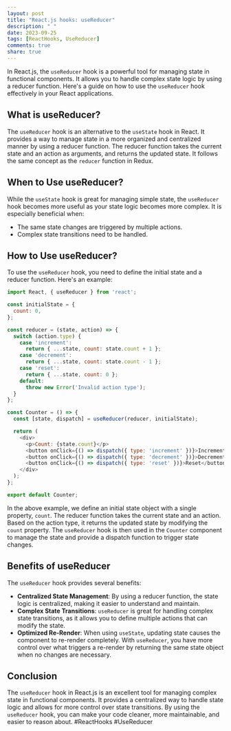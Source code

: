 ```yaml
---
layout: post
title: "React.js hooks: useReducer"
description: " "
date: 2023-09-25
tags: [ReactHooks, UseReducer]
comments: true
share: true
---
```


In React.js, the `useReducer` hook is a powerful tool for managing state in functional components. It allows you to handle complex state logic by using a reducer function. Here's a guide on how to use the `useReducer` hook effectively in your React applications.

## What is useReducer?

The `useReducer` hook is an alternative to the `useState` hook in React. It provides a way to manage state in a more organized and centralized manner by using a reducer function. The reducer function takes the current state and an action as arguments, and returns the updated state. It follows the same concept as the `reducer` function in Redux.

## When to Use useReducer?

While the `useState` hook is great for managing simple state, the `useReducer` hook becomes more useful as your state logic becomes more complex. It is especially beneficial when:

- The same state changes are triggered by multiple actions.
- Complex state transitions need to be handled.

## How to Use useReducer?

To use the `useReducer` hook, you need to define the initial state and a reducer function. Here's an example:

```javascript
import React, { useReducer } from 'react';

const initialState = {
  count: 0,
};

const reducer = (state, action) => {
  switch (action.type) {
    case 'increment':
      return { ...state, count: state.count + 1 };
    case 'decrement':
      return { ...state, count: state.count - 1 };
    case 'reset':
      return { ...state, count: 0 };
    default:
      throw new Error('Invalid action type');
  }
};

const Counter = () => {
  const [state, dispatch] = useReducer(reducer, initialState);

  return (
    <div>
      <p>Count: {state.count}</p>
      <button onClick={() => dispatch({ type: 'increment' })}>Increment</button>
      <button onClick={() => dispatch({ type: 'decrement' })}>Decrement</button>
      <button onClick={() => dispatch({ type: 'reset' })}>Reset</button>
    </div>
  );
};

export default Counter;
```

In the above example, we define an initial state object with a single property, `count`. The reducer function takes the current state and an action. Based on the action type, it returns the updated state by modifying the `count` property. The `useReducer` hook is then used in the `Counter` component to manage the state and provide a dispatch function to trigger state changes.

## Benefits of useReducer

The `useReducer` hook provides several benefits:

- **Centralized State Management**: By using a reducer function, the state logic is centralized, making it easier to understand and maintain.
- **Complex State Transitions**: `useReducer` is great for handling complex state transitions, as it allows you to define multiple actions that can modify the state.
- **Optimized Re-Render**: When using `useState`, updating state causes the component to re-render completely. With `useReducer`, you have more control over what triggers a re-render by returning the same state object when no changes are necessary.

## Conclusion

The `useReducer` hook in React.js is an excellent tool for managing complex state in functional components. It provides a centralized way to handle state logic and allows for more control over state transitions. By using the `useReducer` hook, you can make your code cleaner, more maintainable, and easier to reason about. #ReactHooks #UseReducer